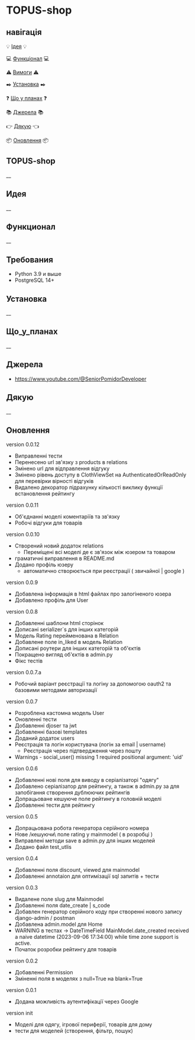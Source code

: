 # TOPUS-shop
## навігація 
:bulb: [Ідея](#ідея) :bulb:

:computer: [Функціонал](#функціонал) :computer:

:warning: [Вимоги](#вимоги) :warning:

:black_nib: [Установка](#установка) :black_nib:

:question: [Що у планах](#що_у_планах) :question:

:books: [Джерела](#джерела)  :books:

:point_right: [Дякую](#дякую) :point_left:

:package: [Оновлення](#оновлення) :package:

## TOPUS-shop

__

<a name="ідея"></a>

## Идея

__

<a name="функціонал"></a>

## Функционал

__

<a name="вимоги"></a>

## Требования
- Python 3.9 и выше
- PostgreSQL 14+


<a name="Установка"></a>

## Установка

__

<a name="що у планах"></a>

## Що_у_планах

__

<a name="джерела"></a>

## Джерела

- https://www.youtube.com/@SeniorPomidorDeveloper


<a name="дякую"></a>

## Дякую

__

<a name="оновлення"></a>

## Оновлення

version 0.0.12
- Виправленні тести
- Перенесено url зв'язку з products в relations
- Змінено url для відправлення відгуку
- Змінено рівень доступу в ClothViewSet на AuthenticatedOrReadOnly для перевірки вірності відгуків
- Видалено декоратор підрахунку кількості виклику функції встановлення рейтингу

version 0.0.11
- Об'єднанні моделі коментаріїв та зв'язку
- Робочі відгуки для товарів

version 0.0.10
- Створений новий додаток relations
    - Переміщені всі моделі де є зв'язок між юзером та товаром
- граматичні виправлення в README.md
- Додано профіль юзеру
    - автоматично створюється при реєстрації ( звичайної | google )

version 0.0.9
- Добавлена інформація в html файлах про залогіненого юзера
- Добавлено профіль для User

version 0.0.8
- Добавленні шаблони html сторінок
- Дописані serializer`s для інших категорій
- Модель Rating перейменована в Relation
- Добавлене поле in_liked в модель Relation
- Дописані роутери для інших категорій та об'єктів
- Покращено вигляд об'єктів в admin.py
- Фікс тестів

version 0.0.7.a
- Робочий варіант реєстрації та логіну за допомогою oauth2 та базовими методами авторизації

version 0.0.7
- Розроблена кастомна модель User
- Оновленні тести
- Добавленні djoser та jwt
- Добавленні базові templates
- Доданий додаток users
- Реєстрація та логін користувача  (логін за email | username)
    - Реєстрація через підтвердження через пошту
- Warnings - social_user() missing 1 required positional argument: 'uid'

version 0.0.6
- Добавленні нові поля для виводу в серіалізаторі "одягу"
- Добавлено серіалізатор для рейтингу, а також в admin.py за для запобігання створення дублюючих рейтингів
- Допрацьоване кешуюче поле рейтингу в головній моделі
- Добавленні тести для рейтингу

version 0.0.5
- Допрацьована робота генератора серійного номера
- Нове /кешуючи\ поле rating у mainmodel ( в розробці )
- Виправлені методи save в admin.py для інших моделей
- Додано файл test_utlis 

version 0.0.4
- Добавленні поля discount, viewed для mainmodel
- Добавленні annotaion для оптимізації sql запитів + тести

version 0.0.3
- Видалене поле slug для Mainmodel 
- Добавленні поля date_create | s_code
- Добавлен генератор серійного коду при створенні нового запису django-admin / postman
- Добавлена admin.model для Home
- WARNING в тестах -> DateTimeField MainModel.date_created received a naive datetime (2023-09-06 17:34:00) while time zone support is active.
- Початок розробки рейтингу для товарів

version 0.0.2
- Добавленні Permission
- Зміненні поля в моделях з null=True на blank=True

version 0.0.1
- Додана можливість аутентифікації через Google

version init
- Моделі для одягу, ігрової периферії, товарів для дому
- тести для моделей (створення, фільтр, пошук)
